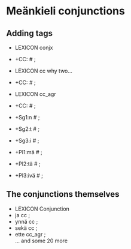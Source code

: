 # Meänkieli conjunctions


## Adding tags

 * LEXICON conjx  
 * +CC: # ;       

 * LEXICON cc  why two... 
 * +CC: # ;  

 * LEXICON cc_agr  
 * +CC: # ;  
 * +Sg1:n # ;  
 * +Sg2:t # ;  
 * +Sg3:i # ;  
 * +Pl1:mä # ;  
 * +Pl2:tä # ;  
 * +Pl3:ivä # ;  


## The conjunctions themselves

 * LEXICON Conjunction  
 * ja cc ;  
 * ynnä cc ;  
 * sekä cc ;  
 * ette cc_agr ;  
... and some 20 more
